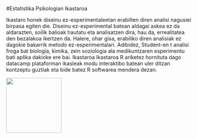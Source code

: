 #Estatistika Psikologian Ikastaroa

Ikastaro honek diseinu ez-esperimentaleetan erabilten diren analisi nagusiei birpasa egiten die. Diseinu ez-esperimental batean aldagai askea ez da aldarazten, soilik balioak hautatu eta analisatzen dira, hau da, errealitatea den bezalakoa ikertzen da. Halere, ohar gisa, erabiliko diren analisiak ez dagokie bakarrik metodo ez-esperimentalari. Adibidez, Student-en t analisi froga bat biologia, kimika, zein soziologia ala medikuntzaren esperimentu bati aplika dakioke ere bai. Ikastaroa Ikastaroa R ariketez hornituta dago datacamp plataforman ikasleak modu interaktibo batean uler ditzan kontzeptu guztiak eta bide batez R softwarea mendera dezan.

<a href=https://www.datacamp.com/courses/17196 target="_blank"><img src="https://s3.amazonaws.com/assets.datacamp.com/img/github/content-engineering-repos/course_button.png" width="150"></a>

